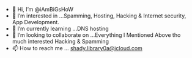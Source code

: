 - 👋 Hi, I’m @iAmBiGsHoW
- 👀 I’m interested in ...Spamming, Hosting, Hacking & Internet security, App Development.
- 🌱 I’m currently learning ...DNS hosting
- 💞️ I’m looking to collaborate on ...Everything I Mentioned Above tho much interested Hacking & Spamming
- 📫 How to reach me ... shady.library0a@icloud.com

<!---
iAmBiGsHoW/iAmBiGsHoW is a ✨ special ✨ repository because its `README.md` (this file) appears on your GitHub profile.
You can click the Preview link to take a look at your changes.
--->
